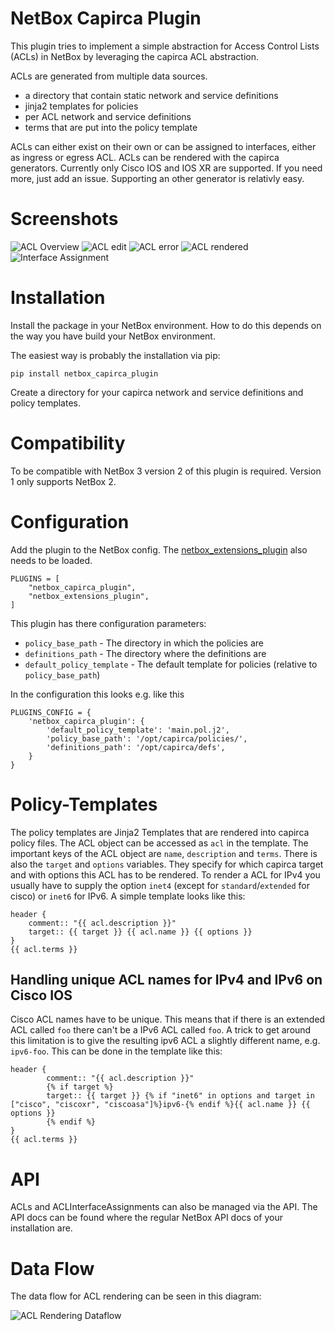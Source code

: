 # NetBox Capirca Plugin

This plugin tries to implement a simple abstraction for Access Control Lists
(ACLs) in NetBox by leveraging the capirca ACL abstraction.

ACLs are generated from multiple data sources.

- a directory that contain static network and service definitions
- jinja2 templates for policies
- per ACL network and service definitions
- terms that are put into the policy template

ACLs can either exist on their own or can be assigned to interfaces, either as
ingress or egress ACL.
ACLs can be rendered with the capirca generators. Currently only Cisco IOS and
IOS XR are supported. If you need more, just add an issue. Supporting an other
generator is relativly easy.

# Screenshots

![ACL Overview](docs/ACL-overview.png)
![ACL edit](docs/ACL-edit.png)
![ACL error](docs/ACL-error.png)
![ACL rendered](docs/ACL-renderd.png)
![Interface Assignment](docs/Interface-assignment-overview.png)

# Installation

Install the package in your NetBox environment. How to do this depends on
the way you have build your NetBox environment.

The easiest way is probably the installation via pip:
```
pip install netbox_capirca_plugin
```

Create a directory for your capirca network and service definitions and
policy templates.

# Compatibility

To be compatible with NetBox 3 version 2 of this plugin is required.
Version 1 only supports NetBox 2.

# Configuration

Add the plugin to the NetBox config.
The [netbox_extensions_plugin](https://github.com/DanSheps/netbox-plugin-extensions)
also needs to be loaded.
```
PLUGINS = [
	"netbox_capirca_plugin",
	"netbox_extensions_plugin",
]
```

This plugin has there configuration parameters:

* `policy_base_path` - The directory in which the policies are
* `definitions_path` - The directory where the definitions are
* `default_policy_template` - The default template for policies (relative to
  `policy_base_path`)

In the configuration this looks e.g. like this

```
PLUGINS_CONFIG = {
    'netbox_capirca_plugin': {
        'default_policy_template': 'main.pol.j2',
        'policy_base_path': '/opt/capirca/policies/',
        'definitions_path': '/opt/capirca/defs',
    }
}
```

# Policy-Templates

The policy templates are Jinja2 Templates that are rendered into capirca policy
files.
The ACL object can be accessed as `acl` in the template.
The important keys of the ACL object are `name`, `description` and `terms`.
There is also the `target` and `options` variables.
They specify for which capirca target and with options this ACL has to be
rendered. To render a ACL for IPv4 you usually have to supply the option
`inet4` (except for `standard`/`extended` for cisco) or `inet6` for IPv6.
A simple template looks like this:

```
header {
	comment:: "{{ acl.description }}"
	target:: {{ target }} {{ acl.name }} {{ options }}
}
{{ acl.terms }}
```

## Handling unique ACL names for IPv4 and IPv6 on Cisco IOS

Cisco ACL names have to be unique. This means that if there is an extended ACL
called `foo` there can't be a IPv6 ACL called `foo`.
A trick to get around this limitation is to give the resulting ipv6 ACL a
slightly different name, e.g. `ipv6-foo`. This can be done in the template like
this:

```
header {
        comment:: "{{ acl.description }}"
        {% if target %}
        target:: {{ target }} {% if "inet6" in options and target in ["cisco", "ciscoxr", "ciscoasa"]%}ipv6-{% endif %}{{ acl.name }} {{ options }}
        {% endif %}
}
{{ acl.terms }}
```

# API

ACLs and ACLInterfaceAssignments can also be managed via the API. The API docs
can be found where the regular NetBox API docs of your installation are.

# Data Flow

The data flow for ACL rendering can be seen in this diagram:

![ACL Rendering Dataflow](docs/Dataflow.svg "Dataflow")
